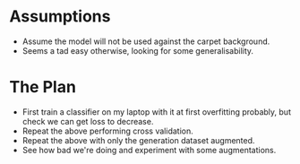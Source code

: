 # Assumptions

* Assume the model will not be used against the carpet background.
* Seems a tad easy otherwise, looking for some generalisability.

# The Plan
* First train a classifier on my laptop with it at first overfitting probably, but check we can get loss to decrease.
* Repeat the above performing cross validation.
* Repeat the above with only the generation dataset augmented.
* See how bad we're doing and experiment with some augmentations.

